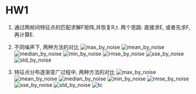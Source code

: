 # HW1
1. 通过两帧间特征点的匹配求解F矩阵,并恢复R,t.
    两个思路: 直接求E, 或者先求F, 再计算E.

2. 不同噪声下, 两种方法的对比
![max_by_noise](doc/EF_by_noise/max.png)
![mean_by_noise](doc/EF_by_noise/mean.png)
![median_by_noise](doc/EF_by_noise/median.png)
![min_by_noise](doc/EF_by_noise/min.png)
![rmse_by_noise](doc/EF_by_noise/rmse.png)
![sse_by_noise](doc/EF_by_noise/sse.png)
![std_by_noise](doc/EF_by_noise/std.png)

3. 特征点分布逐渐变广过程中, 两种方法的对比
![max_by_noise](doc/EF_by_ld_scale/max.png)
![mean_by_noise](doc/EF_by_ld_scale/mean.png)
![median_by_noise](doc/EF_by_ld_scale/median.png)
![min_by_noise](doc/EF_by_ld_scale/min.png)
![rmse_by_noise](doc/EF_by_ld_scale/rmse.png)
![sse_by_noise](doc/EF_by_ld_scale/sse.png)
![std_by_noise](doc/EF_by_ld_scale/std.png)
![tc](doc/EF_by_ld_scale/tc.png)